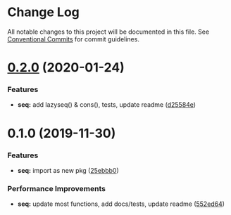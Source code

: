 # Change Log

All notable changes to this project will be documented in this file.
See [Conventional Commits](https://conventionalcommits.org) for commit guidelines.

# [0.2.0](https://github.com/thi-ng/umbrella/compare/@thi.ng/seq@0.1.0...@thi.ng/seq@0.2.0) (2020-01-24)


### Features

* **seq:** add lazyseq() & cons(), tests, update readme ([d25584e](https://github.com/thi-ng/umbrella/commit/d25584ed9b9600629d13f8f59217a3777372bb16))





# 0.1.0 (2019-11-30)


### Features

* **seq:** import as new pkg ([25ebbb0](https://github.com/thi-ng/umbrella/commit/25ebbb00d8f992beaf4eaa0c855337c5932d6c1c))


### Performance Improvements

* **seq:** update most functions, add docs/tests, update readme ([552ed64](https://github.com/thi-ng/umbrella/commit/552ed646b5527569777500d0235de8e6d19ec67a))
